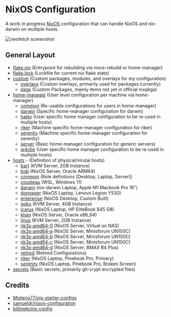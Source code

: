 # NixOS Configuration

A work in progress [NixOS](https://nixos.org/) configuration that can handle NixOS and nix-darwin on multiple hosts.

![neofetch screenshot](https://i.imgur.com/Hh16z3T.png)

## General Layout

- [flake.nix](flake.nix) (Entrypoint for rebuilding via nixos-rebuild or home-manager)
- [flake.lock](flake.lock) (Lockfile for current nix flake state)
- [custom](custom/README.md) (Custom packages, modules, and overlays for my configuration)
  - [overlays](custom/overlays) (Custom overlays, primarily used for packages currently)
  - [pkgs](custom/pkgs) (Custom Packages, mainly items not yet in official nixpkgs)
- [home-manager](home-manager/README.md) (User level configuration per machine via home-manager)
  - [common](home-manager/common) (Re-usable configurations for users in home-manager)
  - [darwin](home-manager/darwin) (Specific home-manager configuration for darwin)
  - [haley](home-manager/haley) (User specific home manager configuration to be re-used in multiple hosts)
  - [riker](home-manager/riker) (Machine specific home-manager configuration for riker)
  - [serenity](home-manager/serenity) (Machine specific home-manager configuration for serenity)
  - [server](home-manager/server) (Basic home-manager configuration for generic servers)
  - [w4cbe](home-manager/w4cbe) (User specific home manager configuration to be re-used in multiple hosts)
- [hosts](hosts/README.md) - (Definition of physical/virutal hosts)
  - [bart](hosts/bart) (KVM Server, 2GB Instance)
  - [bob](hosts/bob) (NixOS Server, Oracle ARM64)
  - [common](hosts/common) (Role definitions [Desktop, Laptop, Server])
  - [cousteau](cousteau) (WSL, Windows 11)
  - [darwin](hosts/darwin) (nix-darwin Laptop, Apple M1 Macbook Pro 16")
  - [donnager](hosts/donnager) (NixOS Laptop, Lenovo Legion Y530)
  - [enterprise](hosts/enterprise) (NixOS Desktop, Custom Built)
  - [goku](hosts/goku) (KVM Server, 4GB Instance)
  - [icarus](hosts/icarus) (NixOS Laptop, HP EliteBook 845 G8)
  - [khan](hosts/khan) (NixOS Server, Oracle x86_64)
  - [linus](hosts/linus) (KVM Server, 2GB Instance)
  - [nk3s-amd64-0](hosts/nk3s-amd64-0) (NixOS Server, Virtual on NAS)
  - [nk3s-amd64-a](hosts/nk3s-amd64-a) (NixOS Server, Minisforum UN100C)
  - [nk3s-amd64-b](hosts/nk3s-amd64-b) (NixOS Server, Minisforum UN100C)
  - [nk3s-amd64-c](hosts/nk3s-amd64-c) (NixOS Server, Minisforum UN100C)
  - [nk3s-amd64-d](hosts/nk3s-amd64-d) (NixOS Server, BMAX B4 Plus)
  - [retired](hosts/retired) (Retired Configurations)
  - [riker](hosts/riker) (NixOS Laptop, Pinebook Pro, Primary)
  - [serenity](hosts/serenity) (NixOS Laptop, Pinebook Pro, Broken Screen)
- [secrets](secrets) (Basic secrets, primarily git-crypt encrypted files)

## Credits

- [Misterio77/nix-starter-configs](https://github.com/Misterio77/nix-starter-configs)
- [samueldr/nixos-configuration](https://gitlab.com/samueldr/nixos-configuration)
- [billimek/nix-config](https://github.com/billimek/nix-config)
